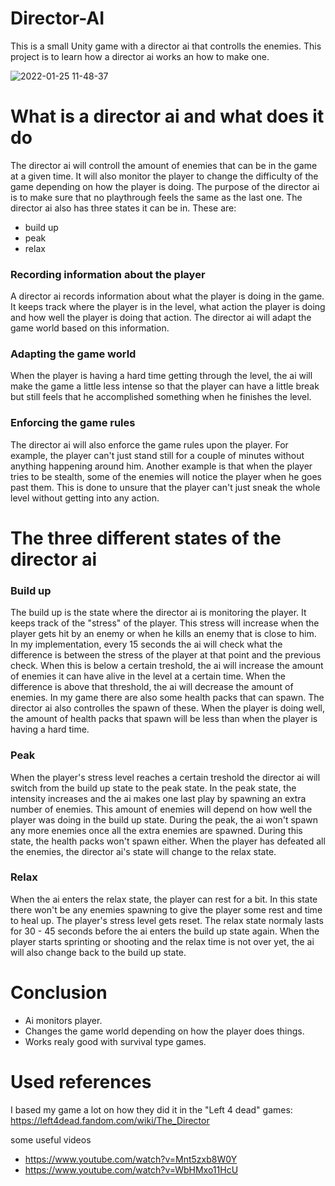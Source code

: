 # Director-AI
This is a small Unity game with a director ai that controlls the enemies.
This project is to learn how a director ai works an how to make one.


![2022-01-25 11-48-37](https://user-images.githubusercontent.com/97293849/150974634-b46ddd11-cb0f-4475-b1e5-5856e8ce858c.gif)



# What is a director ai and what does it do

The director ai will controll the amount of enemies that can be in the game at a given time. It will also monitor the player to change the difficulty of the game depending on how the player is doing. The purpose of the director ai is to make sure that no playthrough feels the same as the last one. The director ai also has three states it can be in. These are:
  - build up
  - peak
  - relax
  

### Recording information about the player
A director ai records information about what the player is doing in the game. It keeps track where the player is in the level, what action the player is doing and how well the player is doing that action. The director ai will adapt the game world based on this information. 

### Adapting the game world
When the player is having a hard time getting through the level, the ai will make the game a little less intense so that the player can have a little break but still feels that he accomplished something when he finishes the level.

### Enforcing the game rules
The director ai will also enforce the game rules upon the player. For example, the player can't just stand still for a couple of minutes without anything happening around him. Another example is that when the player tries to be stealth, some of the enemies will notice the player when he goes past them. This is done to unsure that the player can't just sneak the whole level without getting into any action.

# The three different states of the director ai

### Build up
The build up is the state where the director ai is monitoring the player. It keeps track of the "stress" of the player. This stress will increase when the player gets hit by an enemy or when he kills an enemy that is close to him. In my implementation, every 15 seconds the ai will check what the difference is between the stress of the player at that point and the previous check. When this is below a certain treshold, the ai will increase the amount of enemies it can have alive in the level at a certain time. When the difference is above that threshold, the ai will decrease the amount of enemies. In my game there are also some health packs that can spawn. The director ai also controlles the spawn of these. When the player is doing well, the amount of health packs that spawn will be less than when the player is having a hard time.

### Peak
When the player's stress level reaches a certain treshold the director ai will switch from the build up state to the peak state. In the peak state, the intensity increases and the ai makes one last play by spawning an extra number of enemies. This amount of enemies will depend on how well the player was doing in the build up state. During the peak, the ai won't spawn any more enemies once all the extra enemies are spawned. During this state, the health packs won't spawn either. When the player has defeated all the enemies, the director ai's state will change to the relax state.

### Relax
When the ai enters the relax state, the player can rest for a bit. In this state there won't be any enemies spawning to give the player some rest and time to heal up. The player's stress level gets reset. The relax state normaly lasts for 30 - 45 seconds before the ai enters the build up state again. When the player starts sprinting or shooting and the relax time is not over yet, the ai will also change back to the build up state.

# Conclusion
  - Ai monitors player.
  - Changes the game world depending on how the player does things.
  - Works realy good with survival type games.
  
 # Used references
 I based my game a lot on how they did it in the "Left 4 dead" games: https://left4dead.fandom.com/wiki/The_Director
 
 some useful videos
  - https://www.youtube.com/watch?v=Mnt5zxb8W0Y
  - https://www.youtube.com/watch?v=WbHMxo11HcU


